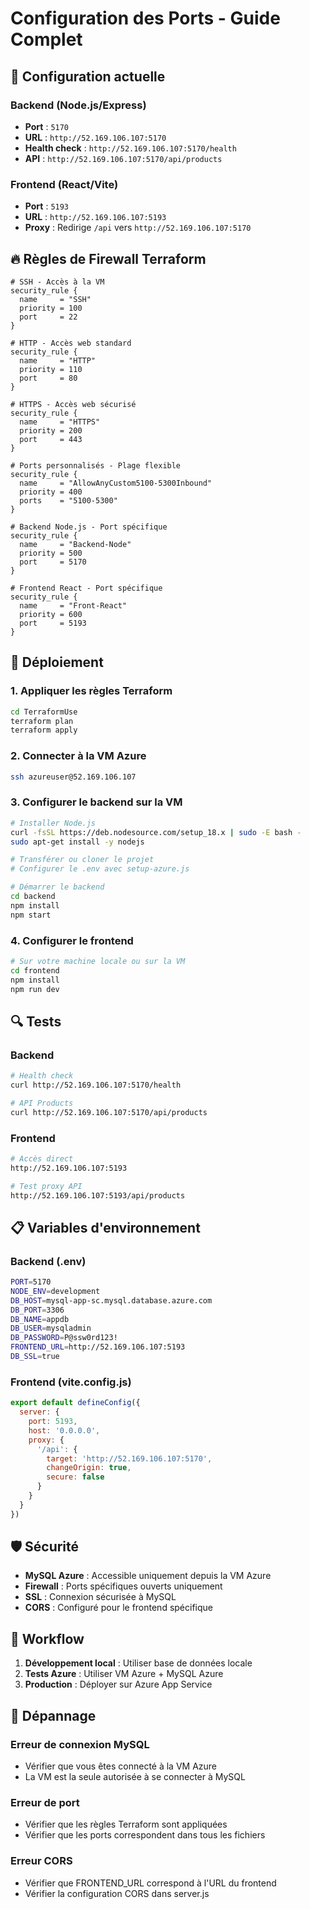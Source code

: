 # Configuration des Ports - Guide Complet

## 🔧 Configuration actuelle

### **Backend (Node.js/Express)**
- **Port** : `5170`
- **URL** : `http://52.169.106.107:5170`
- **Health check** : `http://52.169.106.107:5170/health`
- **API** : `http://52.169.106.107:5170/api/products`

### **Frontend (React/Vite)**
- **Port** : `5193`
- **URL** : `http://52.169.106.107:5193`
- **Proxy** : Redirige `/api` vers `http://52.169.106.107:5170`

## 🔥 Règles de Firewall Terraform

```hcl
# SSH - Accès à la VM
security_rule {
  name     = "SSH"
  priority = 100
  port     = 22
}

# HTTP - Accès web standard
security_rule {
  name     = "HTTP"
  priority = 110
  port     = 80
}

# HTTPS - Accès web sécurisé
security_rule {
  name     = "HTTPS"
  priority = 200
  port     = 443
}

# Ports personnalisés - Plage flexible
security_rule {
  name     = "AllowAnyCustom5100-5300Inbound"
  priority = 400
  ports    = "5100-5300"
}

# Backend Node.js - Port spécifique
security_rule {
  name     = "Backend-Node"
  priority = 500
  port     = 5170
}

# Frontend React - Port spécifique
security_rule {
  name     = "Front-React"
  priority = 600
  port     = 5193
}
```

## 🚀 Déploiement

### **1. Appliquer les règles Terraform**
```bash
cd TerraformUse
terraform plan
terraform apply
```

### **2. Connecter à la VM Azure**
```bash
ssh azureuser@52.169.106.107
```

### **3. Configurer le backend sur la VM**
```bash
# Installer Node.js
curl -fsSL https://deb.nodesource.com/setup_18.x | sudo -E bash -
sudo apt-get install -y nodejs

# Transférer ou cloner le projet
# Configurer le .env avec setup-azure.js

# Démarrer le backend
cd backend
npm install
npm start
```

### **4. Configurer le frontend**
```bash
# Sur votre machine locale ou sur la VM
cd frontend
npm install
npm run dev
```

## 🔍 Tests

### **Backend**
```bash
# Health check
curl http://52.169.106.107:5170/health

# API Products
curl http://52.169.106.107:5170/api/products
```

### **Frontend**
```bash
# Accès direct
http://52.169.106.107:5193

# Test proxy API
http://52.169.106.107:5193/api/products
```

## 📋 Variables d'environnement

### **Backend (.env)**
```bash
PORT=5170
NODE_ENV=development
DB_HOST=mysql-app-sc.mysql.database.azure.com
DB_PORT=3306
DB_NAME=appdb
DB_USER=mysqladmin
DB_PASSWORD=P@ssw0rd123!
FRONTEND_URL=http://52.169.106.107:5193
DB_SSL=true
```

### **Frontend (vite.config.js)**
```javascript
export default defineConfig({
  server: {
    port: 5193,
    host: '0.0.0.0',
    proxy: {
      '/api': {
        target: 'http://52.169.106.107:5170',
        changeOrigin: true,
        secure: false
      }
    }
  }
})
```

## 🛡️ Sécurité

- **MySQL Azure** : Accessible uniquement depuis la VM Azure
- **Firewall** : Ports spécifiques ouverts uniquement
- **SSL** : Connexion sécurisée à MySQL
- **CORS** : Configuré pour le frontend spécifique

## 🔄 Workflow

1. **Développement local** : Utiliser base de données locale
2. **Tests Azure** : Utiliser VM Azure + MySQL Azure
3. **Production** : Déployer sur Azure App Service

## 🚨 Dépannage

### **Erreur de connexion MySQL**
- Vérifier que vous êtes connecté à la VM Azure
- La VM est la seule autorisée à se connecter à MySQL

### **Erreur de port**
- Vérifier que les règles Terraform sont appliquées
- Vérifier que les ports correspondent dans tous les fichiers

### **Erreur CORS**
- Vérifier que FRONTEND_URL correspond à l'URL du frontend
- Vérifier la configuration CORS dans server.js 